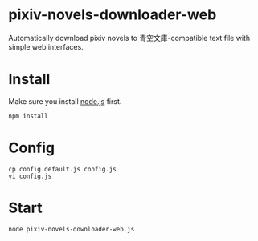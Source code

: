 pixiv-novels-downloader-web
===========================

Automatically download pixiv novels to 青空文庫-compatible text file with simple web interfaces.

# Install

Make sure you install [node.js](http://nodejs.org) first.

    npm install

# Config

    cp config.default.js config.js
    vi config.js

# Start

    node pixiv-novels-downloader-web.js
